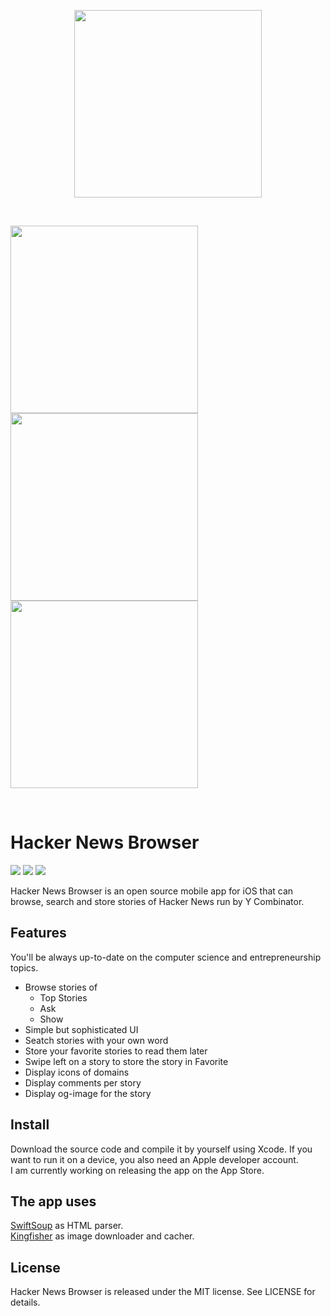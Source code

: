 <p align="middle">
  <img src="https://user-images.githubusercontent.com/50497605/97041221-31587080-153d-11eb-8794-914898358271.png" height="300">
</p>

<br>

<p align="left">
  <img src="https://user-images.githubusercontent.com/50497605/97047140-7df47980-1546-11eb-9aba-41cb85f61cea.gif" width="300">
  <img src="https://user-images.githubusercontent.com/50497605/97047905-a6c93e80-1547-11eb-805a-f396990d9e8f.gif" width="300">
  <img src="https://user-images.githubusercontent.com/50497605/97048801-a54c4600-1548-11eb-930a-61b1b2b52a18.gif" width="300">
 </p>

<br>

# Hacker News Browser

![](https://img.shields.io/apm/l/vim-mode)
![](https://img.shields.io/badge/platform-iOS-orange)
![](https://img.shields.io/badge/language-Swift-orange)

Hacker News Browser is an open source mobile app for iOS that can browse, search and store stories of Hacker News run by Y Combinator.

## Features

You'll be always up-to-date on the computer science and entrepreneurship topics.
- Browse stories of  
  - Top Stories
  - Ask 
  - Show  
- Simple but sophisticated UI
- Seatch stories with your own word
- Store your favorite stories to read them later
- Swipe left on a story to store the story in Favorite
- Display icons of domains
- Display comments per story
- Display og-image for the story


## Install

Download the source code and compile it by yourself using Xcode. If you want to run it on a device, you also need an Apple developer account.  
I am currently working on releasing the app on the App Store. 

## The app uses 
[SwiftSoup](https://github.com/scinfu/SwiftSoup) as HTML parser.  
[Kingfisher](https://github.com/onevcat/Kingfisher) as image downloader and cacher. 

## License

Hacker News Browser is released under the MIT license. See LICENSE for details.
